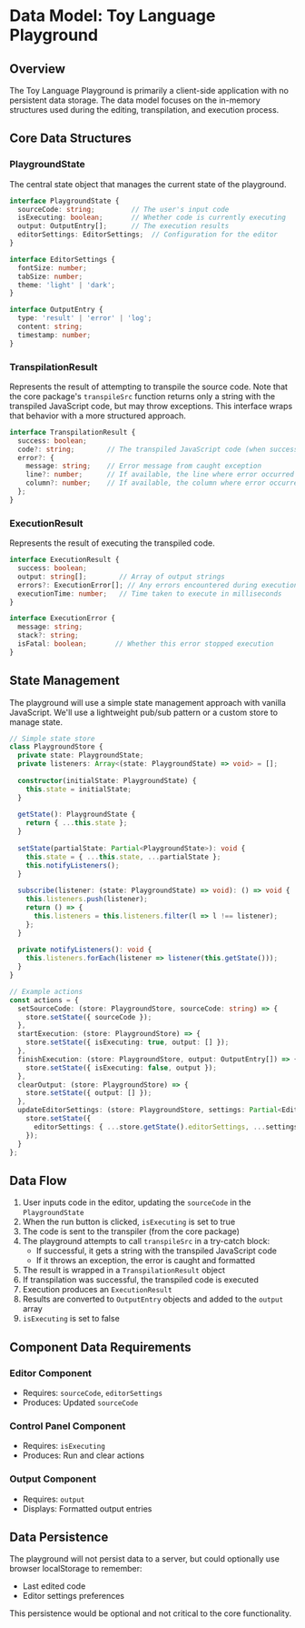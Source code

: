 # Data Model: Toy Language Playground

## Overview

The Toy Language Playground is primarily a client-side application with no persistent data storage. The data model focuses on the in-memory structures used during the editing, transpilation, and execution process.

## Core Data Structures

### PlaygroundState

The central state object that manages the current state of the playground.

```typescript
interface PlaygroundState {
  sourceCode: string;         // The user's input code
  isExecuting: boolean;       // Whether code is currently executing
  output: OutputEntry[];      // The execution results
  editorSettings: EditorSettings;  // Configuration for the editor
}

interface EditorSettings {
  fontSize: number;
  tabSize: number;
  theme: 'light' | 'dark';
}

interface OutputEntry {
  type: 'result' | 'error' | 'log';
  content: string;
  timestamp: number;
}
```

### TranspilationResult

Represents the result of attempting to transpile the source code. Note that the core package's `transpileSrc` function returns only a string with the transpiled JavaScript code, but may throw exceptions. This interface wraps that behavior with a more structured approach.

```typescript
interface TranspilationResult {
  success: boolean;
  code?: string;        // The transpiled JavaScript code (when success is true)
  error?: {
    message: string;    // Error message from caught exception
    line?: number;      // If available, the line where error occurred
    column?: number;    // If available, the column where error occurred
  };
}
```

### ExecutionResult

Represents the result of executing the transpiled code.

```typescript
interface ExecutionResult {
  success: boolean;
  output: string[];        // Array of output strings
  errors?: ExecutionError[]; // Any errors encountered during execution
  executionTime: number;   // Time taken to execute in milliseconds
}

interface ExecutionError {
  message: string;
  stack?: string;
  isFatal: boolean;       // Whether this error stopped execution
}
```

## State Management

The playground will use a simple state management approach with vanilla JavaScript. We'll use a lightweight pub/sub pattern or a custom store to manage state.

```typescript
// Simple state store
class PlaygroundStore {
  private state: PlaygroundState;
  private listeners: Array<(state: PlaygroundState) => void> = [];
  
  constructor(initialState: PlaygroundState) {
    this.state = initialState;
  }
  
  getState(): PlaygroundState {
    return { ...this.state };
  }
  
  setState(partialState: Partial<PlaygroundState>): void {
    this.state = { ...this.state, ...partialState };
    this.notifyListeners();
  }
  
  subscribe(listener: (state: PlaygroundState) => void): () => void {
    this.listeners.push(listener);
    return () => {
      this.listeners = this.listeners.filter(l => l !== listener);
    };
  }
  
  private notifyListeners(): void {
    this.listeners.forEach(listener => listener(this.getState()));
  }
}

// Example actions
const actions = {
  setSourceCode: (store: PlaygroundStore, sourceCode: string) => {
    store.setState({ sourceCode });
  },
  startExecution: (store: PlaygroundStore) => {
    store.setState({ isExecuting: true, output: [] });
  },
  finishExecution: (store: PlaygroundStore, output: OutputEntry[]) => {
    store.setState({ isExecuting: false, output });
  },
  clearOutput: (store: PlaygroundStore) => {
    store.setState({ output: [] });
  },
  updateEditorSettings: (store: PlaygroundStore, settings: Partial<EditorSettings>) => {
    store.setState({ 
      editorSettings: { ...store.getState().editorSettings, ...settings } 
    });
  }
};
```

## Data Flow

1. User inputs code in the editor, updating the `sourceCode` in the `PlaygroundState`
2. When the run button is clicked, `isExecuting` is set to true
3. The code is sent to the transpiler (from the core package)
4. The playground attempts to call `transpileSrc` in a try-catch block:
   - If successful, it gets a string with the transpiled JavaScript code
   - If it throws an exception, the error is caught and formatted
5. The result is wrapped in a `TranspilationResult` object
6. If transpilation was successful, the transpiled code is executed
7. Execution produces an `ExecutionResult`
8. Results are converted to `OutputEntry` objects and added to the `output` array
9. `isExecuting` is set to false

## Component Data Requirements

### Editor Component
- Requires: `sourceCode`, `editorSettings`
- Produces: Updated `sourceCode`

### Control Panel Component
- Requires: `isExecuting`
- Produces: Run and clear actions

### Output Component
- Requires: `output`
- Displays: Formatted output entries

## Data Persistence

The playground will not persist data to a server, but could optionally use browser localStorage to remember:
- Last edited code
- Editor settings preferences

This persistence would be optional and not critical to the core functionality.